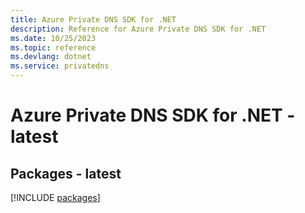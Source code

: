 ```yaml
---
title: Azure Private DNS SDK for .NET
description: Reference for Azure Private DNS SDK for .NET
ms.date: 10/25/2023
ms.topic: reference
ms.devlang: dotnet
ms.service: privatedns
---
```

# Azure Private DNS SDK for .NET - latest
## Packages - latest
[!INCLUDE [packages](private-dns-index.md)]